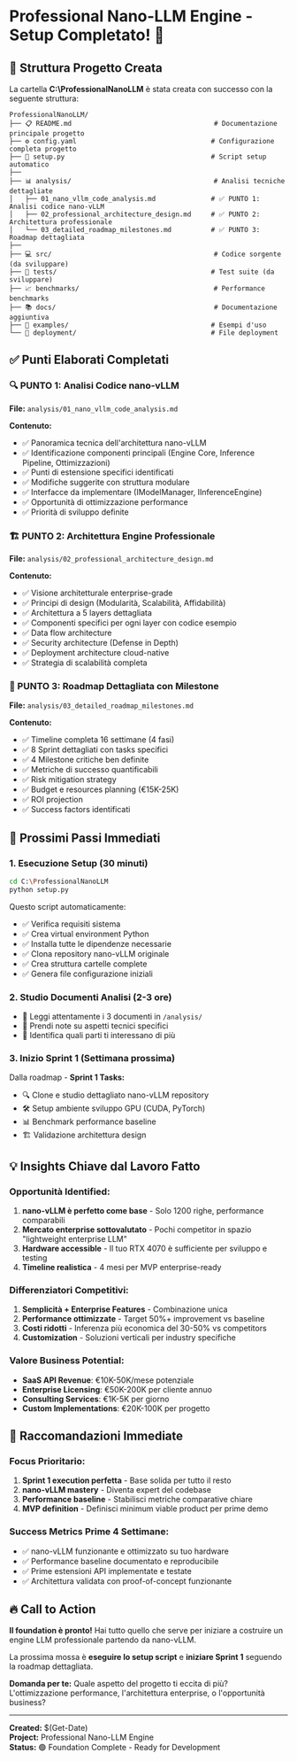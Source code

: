 # Professional Nano-LLM Engine - Setup Completato! 🎉

## 📁 Struttura Progetto Creata

La cartella **C:\ProfessionalNanoLLM** è stata creata con successo con la seguente struttura:

```
ProfessionalNanoLLM/
├── 📋 README.md                                    # Documentazione principale progetto
├── ⚙️ config.yaml                                  # Configurazione completa progetto  
├── 🐍 setup.py                                     # Script setup automatico
├── 
├── 📊 analysis/                                    # Analisi tecniche dettagliate
│   ├── 01_nano_vllm_code_analysis.md              # ✅ PUNTO 1: Analisi codice nano-vLLM
│   ├── 02_professional_architecture_design.md     # ✅ PUNTO 2: Architettura professionale
│   └── 03_detailed_roadmap_milestones.md          # ✅ PUNTO 3: Roadmap dettagliata
├── 
├── 💻 src/                                         # Codice sorgente (da sviluppare)
├── 🧪 tests/                                       # Test suite (da sviluppare)
├── 📈 benchmarks/                                  # Performance benchmarks
├── 📚 docs/                                        # Documentazione aggiuntiva
├── 🔧 examples/                                    # Esempi d'uso
└── 🚀 deployment/                                  # File deployment
```

## ✅ Punti Elaborati Completati

### 🔍 PUNTO 1: Analisi Codice nano-vLLM
**File:** `analysis/01_nano_vllm_code_analysis.md`

**Contenuto:**
- ✅ Panoramica tecnica dell'architettura nano-vLLM
- ✅ Identificazione componenti principali (Engine Core, Inference Pipeline, Ottimizzazioni)
- ✅ Punti di estensione specifici identificati
- ✅ Modifiche suggerite con struttura modulare
- ✅ Interfacce da implementare (IModelManager, IInferenceEngine)
- ✅ Opportunità di ottimizzazione performance
- ✅ Priorità di sviluppo definite

### 🏗️ PUNTO 2: Architettura Engine Professionale  
**File:** `analysis/02_professional_architecture_design.md`

**Contenuto:**
- ✅ Visione architetturale enterprise-grade
- ✅ Principi di design (Modularità, Scalabilità, Affidabilità)
- ✅ Architettura a 5 layers dettagliata
- ✅ Componenti specifici per ogni layer con codice esempio
- ✅ Data flow architecture
- ✅ Security architecture (Defense in Depth)
- ✅ Deployment architecture cloud-native
- ✅ Strategia di scalabilità completa

### 📅 PUNTO 3: Roadmap Dettagliata con Milestone
**File:** `analysis/03_detailed_roadmap_milestones.md`

**Contenuto:**
- ✅ Timeline completa 16 settimane (4 fasi)
- ✅ 8 Sprint dettagliati con tasks specifici
- ✅ 4 Milestone critiche ben definite
- ✅ Metriche di successo quantificabili
- ✅ Risk mitigation strategy
- ✅ Budget e resources planning (€15K-25K)
- ✅ ROI projection
- ✅ Success factors identificati

## 🚀 Prossimi Passi Immediati

### 1. **Esecuzione Setup** (30 minuti)
```bash
cd C:\ProfessionalNanoLLM
python setup.py
```
Questo script automaticamente:
- ✅ Verifica requisiti sistema  
- ✅ Crea virtual environment Python
- ✅ Installa tutte le dipendenze necessarie
- ✅ Clona repository nano-vLLM originale
- ✅ Crea struttura cartelle complete
- ✅ Genera file configurazione iniziali

### 2. **Studio Documenti Analisi** (2-3 ore)
- 📖 Leggi attentamente i 3 documenti in `/analysis/`
- 📝 Prendi note su aspetti tecnici specifici
- 🎯 Identifica quali parti ti interessano di più

### 3. **Inizio Sprint 1** (Settimana prossima)
Dalla roadmap - **Sprint 1 Tasks:**
- 🔍 Clone e studio dettagliato nano-vLLM repository  
- 🛠️ Setup ambiente sviluppo GPU (CUDA, PyTorch)
- 📊 Benchmark performance baseline
- 🏗️ Validazione architettura design

## 💡 Insights Chiave dal Lavoro Fatto

### **Opportunità Identified:**
1. **nano-vLLM è perfetto come base** - Solo 1200 righe, performance comparabili
2. **Mercato enterprise sottovalutato** - Pochi competitor in spazio "lightweight enterprise LLM"
3. **Hardware accessible** - Il tuo RTX 4070 è sufficiente per sviluppo e testing
4. **Timeline realistica** - 4 mesi per MVP enterprise-ready

### **Differenziatori Competitivi:**
1. **Semplicità + Enterprise Features** - Combinazione unica
2. **Performance ottimizzate** - Target 50%+ improvement vs baseline
3. **Costi ridotti** - Inferenza più economica del 30-50% vs competitors
4. **Customization** - Soluzioni verticali per industry specifiche

### **Valore Business Potential:**
- **SaaS API Revenue**: €10K-50K/mese potenziale
- **Enterprise Licensing**: €50K-200K per cliente annuo
- **Consulting Services**: €1K-5K per giorno
- **Custom Implementations**: €20K-100K per progetto

## 🎯 Raccomandazioni Immediate

### **Focus Prioritario:**
1. **Sprint 1 execution perfetta** - Base solida per tutto il resto
2. **nano-vLLM mastery** - Diventa expert del codebase
3. **Performance baseline** - Stabilisci metriche comparative chiare
4. **MVP definition** - Definisci minimum viable product per prime demo

### **Success Metrics Prime 4 Settimane:**
- ✅ nano-vLLM funzionante e ottimizzato su tuo hardware
- ✅ Performance baseline documentato e reproducibile  
- ✅ Prime estensioni API implementate e testate
- ✅ Architettura validata con proof-of-concept funzionante

## 🔥 Call to Action

**Il foundation è pronto!** Hai tutto quello che serve per iniziare a costruire un engine LLM professionale partendo da nano-vLLM. 

La prossima mossa è **eseguire lo setup script** e **iniziare Sprint 1** seguendo la roadmap dettagliata.

**Domanda per te:** Quale aspetto del progetto ti eccita di più? L'ottimizzazione performance, l'architettura enterprise, o l'opportunità business?

---

**Created:** $(Get-Date)  
**Project:** Professional Nano-LLM Engine  
**Status:** 🟢 Foundation Complete - Ready for Development

